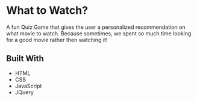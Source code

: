 # What to Watch?

A fun Quiz Game that gives the user a personalized recommendation on what movie to watch.
Because sometimes, we spent so much time looking for a good movie rather then watching it!

## Built With

* HTML
* CSS
* JavaScript
* JQuery



